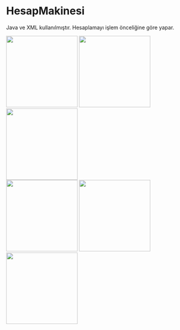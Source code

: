 # HesapMakinesi
Java ve XML kullanılmıştır. Hesaplamayı işlem önceliğine göre yapar.

<img src="https://github.com/ykphn/HesapMakinesi/assets/116540963/144e6380-678b-44d3-9b46-eb941aaaa8fd" width="192">
<img src="https://github.com/ykphn/HesapMakinesi/assets/116540963/3161c814-c4c4-4383-af3d-f85c42c35129" width="192">
<img src="https://github.com/ykphn/HesapMakinesi/assets/116540963/7bb43747-550d-40dc-aa71-52ec54a7b12c" width="192">
<br>
<img src="https://github.com/ykphn/HesapMakinesi/assets/116540963/ed87ea11-9e03-48c5-ac09-0f174f5fa8a6" width="192">
<img src="https://github.com/ykphn/HesapMakinesi/assets/116540963/abad3a42-c547-4a0b-8c98-85d2fe1dfdd3" width="192">
<img src="https://github.com/ykphn/HesapMakinesi/assets/116540963/d06e8694-ac46-429e-8c18-c79d4952247b" width="192">
